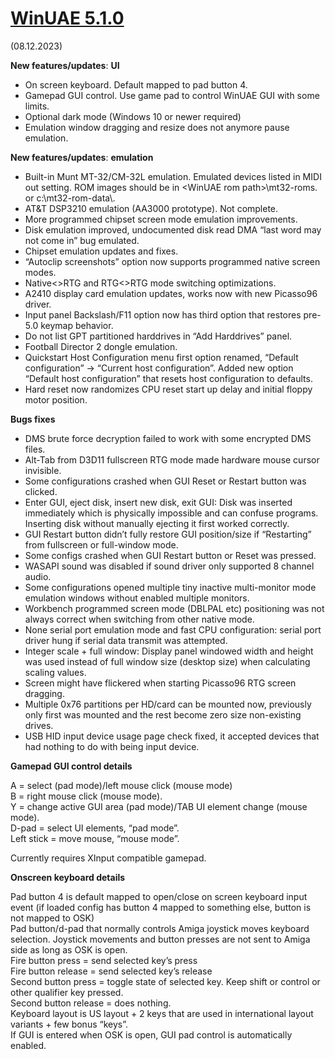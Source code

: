 # [WinUAE 5.1.0](https://www.winuae.net/2023/12/08/winuae-5-1-0/)

(08.12.2023)

**New features/updates**: **UI**

- On screen keyboard. Default mapped to pad button 4.
- Gamepad GUI control. Use game pad to control WinUAE GUI with some limits.
- Optional dark mode (Windows 10 or newer required)
- Emulation window dragging and resize does not anymore pause emulation.

**New features/updates**: **emulation**

- Built-in Munt MT-32/CM-32L emulation. Emulated devices listed in MIDI out setting. ROM images should be in \<WinUAE rom path\>\\mt32-roms. or c:\\mt32-rom-data\\.
- AT&T DSP3210 emulation (AA3000 prototype). Not complete.
- More programmed chipset screen mode emulation improvements.
- Disk emulation improved, undocumented disk read DMA “last word may not come in” bug emulated.
- Chipset emulation updates and fixes.
- “Autoclip screenshots” option now supports programmed native screen modes.
- Native\<\>RTG and RTG\<\>RTG mode switching optimizations.
- A2410 display card emulation updates, works now with new Picasso96 driver.
- Input panel Backslash/F11 option now has third option that restores pre-5.0 keymap behavior.
- Do not list GPT partitioned harddrives in “Add Harddrives” panel.
- Football Director 2 dongle emulation.
- Quickstart Host Configuration menu first option renamed, “Default configuration” -\> “Current host configuration”. Added new option “Default host configuration” that resets host configuration to defaults.
- Hard reset now randomizes CPU reset start up delay and initial floppy motor position.

**Bugs fixes**

- DMS brute force decryption failed to work with some encrypted DMS files.
- Alt-Tab from D3D11 fullscreen RTG mode made hardware mouse cursor invisible.
- Some configurations crashed when GUI Reset or Restart button was clicked.
- Enter GUI, eject disk, insert new disk, exit GUI: Disk was inserted immediately which is physically impossible and can confuse programs. Inserting disk without manually ejecting it first worked correctly.
- GUI Restart button didn’t fully restore GUI position/size if “Restarting” from fullscreen or full-window mode.
- Some configs crashed when GUI Restart button or Reset was pressed.
- WASAPI sound was disabled if sound driver only supported 8 channel audio.
- Some configurations opened multiple tiny inactive multi-monitor mode emulation windows without enabled multiple monitors.
- Workbench programmed screen mode (DBLPAL etc) positioning was not always correct when switching from other native mode.
- None serial port emulation mode and fast CPU configuration: serial port driver hung if serial data transmit was attempted.
- Integer scale + full window: Display panel windowed width and height was used instead of full window size (desktop size) when calculating scaling values.
- Screen might have flickered when starting Picasso96 RTG screen dragging.
- Multiple 0x76 partitions per HD/card can be mounted now, previously only first was mounted and the rest become zero size non-existing drives.
- USB HID input device usage page check fixed, it accepted devices that had nothing to do with being input device.

**Gamepad GUI control details**

A = select (pad mode)/left mouse click (mouse mode)  
B = right mouse click (mouse mode).  
Y = change active GUI area (pad mode)/TAB UI element change (mouse
mode).  
D-pad = select UI elements, “pad mode”.  
Left stick = move mouse, “mouse mode”.

Currently requires XInput compatible gamepad.

**Onscreen keyboard details**

Pad button 4 is default mapped to open/close on screen keyboard input
event (if loaded config has button 4 mapped to something else, button is
not mapped to OSK)  
Pad button/d-pad that normally controls Amiga joystick moves keyboard
selection. Joystick movements and button presses are not sent to Amiga
side as long as OSK is open.  
Fire button press = send selected key’s press  
Fire button release = send selected key’s release  
Second button press = toggle state of selected key. Keep shift or
control or other qualifier key pressed.  
Second button release = does nothing.  
Keyboard layout is US layout + 2 keys that are used in international
layout variants + few bonus “keys”.  
If GUI is entered when OSK is open, GUI pad control is automatically
enabled.  

